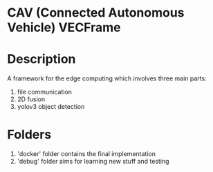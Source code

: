# CAV (Connected Autonomous Vehicle) VECFrame


# Description
A framework for the edge computing which involves three main parts:
1. file communication 
2. 2D fusion
3. yolov3 object detection

# Folders
1. 'docker' folder contains the final implementation
2. 'debug' folder aims for learning new stuff and testing
